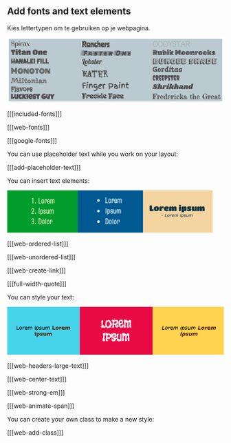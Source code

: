 ## Add fonts and text elements

Kies lettertypen om te gebruiken op je webpagina.

![All of the fonts available in the starter project. Elke lettertypetitel is geschreven met behulp van de lettertypestijl.](images/font-examples.png)

[[[included-fonts]]]

[[[web-fonts]]]

[[[google-fonts]]]

You can use placeholder text while you work on your layout:

[[[add-placeholder-text]]]

You can insert text elements:

![An example strip containing an ordered list, an unordered list, and a quote.](images/list-quote-example.png)

[[[web-ordered-list]]]

[[[web-unordered-list]]]

[[[web-create-link]]]

[[[full-width-quote]]]

You can style your text:

![Een lijst met vetgedrukte tekst in verschillende kleuren.](images/strong-example.png)

[[[web-headers-large-text]]]

[[[web-center-text]]]

[[[web-strong-em]]]

[[[web-animate-span]]]

You can create your own class to make a new style:

[[[web-add-class]]]
